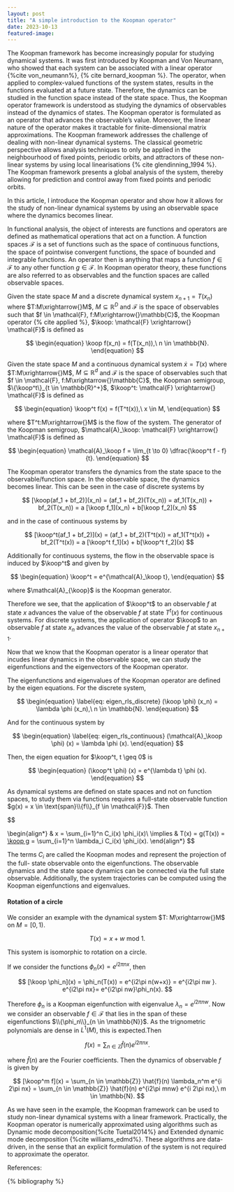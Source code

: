 ```yaml
---
layout: post
title: "A simple introduction to the Koopman operator"
date: 2023-10-13
featured-image:
---
```


The Koopman framework has become increasingly popular for studying dynamical systems. It was first introduced by Koopman and Von Neumann, who showed that each system can be associated with a linear operator {%cite von_neumann%}, {% cite bernard_koopman %}. The operator, when applied to complex-valued functions of the system states, results in the functions evaluated at a future state. Therefore, the dynamics can be studied in the function space instead of the state space. Thus, the Koopman operator framework is understood as studying the dynamics of observables instead of the dynamics of states. The Koopman operator is formulated as an operator that advances the observable’s value. Moreover, the linear nature of the operator makes it tractable for finite-dimensional matrix approximations. The Koopman framework addresses the challenge of dealing with non-linear dynamical systems. The classical geometric perspective allows analysis techniques to only be applied in the neighbourhood of fixed points, periodic orbits, and attractors of these non-linear systems by using local linearisations {% cite glendinning_1994 %}. The Koopman framework presents a global analysis of the system, thereby allowing for prediction and control away from fixed points and periodic orbits.

In this article, I introduce the Koopman operator and show how it allows for the study of non-linear dynamical systems by using an observable space where the dynamics becomes linear.

In functional analysis, the object of interests are functions and operators are defined as mathematical operations that act on a function. A function spaces $\mathcal{F}$ is a set of functions such as the space of continuous functions, the space of pointwise convergent functions, the space of bounded and integrable functions. An operator then is anything that maps a function $f \in \mathcal{F}$ to any other function $g \in \mathcal{F}$. In Koopman operator theory, these functions are also referred to as observables and the function spaces are called observable spaces.

$$
\newcommand{\koop}{\mathcal{K}}
$$

Given the state space $M$ and a discrete dynamical system $x_{n+1} = T(x_n)$ where $T:M\xrightarrow{}M$, $M \subseteq \mathbb{R}^D$ and $\mathcal{F}$ is the space of observables such that $f \in \mathcal{F}, f:M\xrightarrow{}\mathbb{C}$, the Koopman operator {% cite applied %}, $\koop: \mathcal{F} \xrightarrow{} \mathcal{F}$ is defined as

$$
\begin{equation}
\koop f(x_n) = f(T(x_n)),\ n \in \mathbb{N}.
\end{equation}
$$

Given the state space $M$ and a continuous dynamical system $\dot{x} = T(x)$ where $T:M\xrightarrow{}M$, $M \subseteq \mathbb{R}^d$ and $\mathcal{F}$ is the space of observables such that $f \in \mathcal{F}, f:M\xrightarrow{}\mathbb{C}$, the Koopman semigroup, $\{\koop^t\}_{t \in \mathbb{R}^+}$, $\koop^t: \mathcal{F} \xrightarrow{} \mathcal{F}$ is defined as

$$
\begin{equation}
\koop^t f(x) = f(T^t(x)),\ x \in M,
\end{equation}
$$

where $T^t:M\xrightarrow{}M$ is the flow of the system. The generator of the Koopman semigroup, $\mathcal{A}_\koop: \mathcal{F} \xrightarrow{} \mathcal{F}$ is defined as

$$
\begin{equation}
\mathcal{A}_\koop f = \lim_{t \to 0} \dfrac{\koop^t f - f}{t}.
\end{equation}
$$

The Koopman operator transfers the dynamics from the state space to the observable/function space. In the observable space, the dynamics becomes linear. This can be seen in the case of discrete systems by

$$
[\koop(af_1 + bf_2)](x_n) = (af_1 + bf_2)(T(x_n)) = af_1(T(x_n)) + bf_2(T(x_n)) = a [\koop f_1](x_n) + b[\koop f_2](x_n)
$$

and in the case of continuous systems by

$$
[\koop^t(af_1 + bf_2)](x) = (af_1 + bf_2)(T^t(x)) = af_1(T^t(x)) + bf_2(T^t(x)) = a [\koop^t f_1](x) + b[\koop^t f_2](x)
$$

Additionally for continuous systems, the flow in the observable space is induced by $\koop^t$ and given by

$$
\begin{equation}
\koop^t = e^{\mathcal{A}_\koop t},
\end{equation}
$$

where $\mathcal{A}_{\koop}$ is the Koopman generator.

Therefore we see, that the application of $\koop^t$ to an observable $f$ at state $x$ advances the value of the observable $f$ at state $T^t(x)$ for continuous systems. For discrete systems, the application of operator $\koop$ to an observable $f$ at state $x_n$ advances the value of the observable $f$ at state $x_{n+1}$.

Now that we know that the Koopman operator is a linear operator that incudes linear dynamics in the observable space, we can study the eigenfunctions and the eigenvectors of the Koopman operator.

The eigenfunctions and eigenvalues of the Koopman operator are defined by the eigen equations. For the discrete system,

$$
\begin{equation}
    \label{eq: eigen_rls_discrete}
    (\koop \phi) (x_n) = \lambda \phi (x_n),\ n \in \mathbb{N}.
\end{equation}
$$

And for the continuous system by

$$
\begin{equation}
    \label{eq: eigen_rls_continuous}
    (\mathcal{A}_\koop \phi) (x) = \lambda \phi (x).
\end{equation}
$$

Then, the eigen equation for $\koop^t, t \geq 0$ is

$$
\begin{equation}
(\koop^t \phi) (x) = e^{\lambda t} \phi (x).
\end{equation}
$$

As dynamical systems are defined on state spaces and not on function spaces, to study them via functions requires a full-state observable function $g(x) = x \in \text{span}\\{f\\}_{f \in \mathcal{F}}$. Then

$$

\begin{align*}
& x = \sum_{i=1}^n C_i(x) \phi_i(x)\\
\implies & T(x) = g(T(x)) = [\koop g](x) = \sum_{i=1}^n \lambda_i C_i(x) \phi_i(x).
\end{align*}
$$

The terms $C_i$ are called the Koopman modes and represent the projection of the full- state observable onto the eigenfunctions. The observable dynamics and the state space dynamics can be connected via the full state observable. Additionally, the system trajectories can be computed using the Koopman eigenfunctions and eigenvalues.

#### Rotation of a circle

We consider an example with the dynamical system $T: M\xrightarrow{}M$ on $M = [0,1)$.

$$
T(x) = x+w\ \text{mod}\ 1.
$$

This system is isomorphic to rotation on a circle.

If we consider the functions $\phi_n(x) = e^{i 2 \pi n x}$, then

$$
[\koop \phi_n](x) = \phi_n(T(x)) = e^{i2\pi n(w+x)} = e^{i2\pi nw }.  e^{i2\pi nx}=  e^{i2\pi nw}\phi_n(x).
$$

Therefore $\phi_n$ is a Koopman eigenfunction with eigenvalue $\lambda_n = e^{i2\pi nw}$. Now we consider an observable $f \in \mathcal{F}$ that lies in the span of these eigenfunctions $\\{\phi_n\\}_{n \in \mathbb{N}}$. As the trignometric polynomials are dense in $L^1(M)$, this is expected.Then

$$
f(x) = \sum_{n \in \mathbb{Z}} \hat{f}(n) e^{i 2\pi nx}.
$$

where $\hat{f}(n)$ are the Fourier coefficients. Then the dynamics of observable $f$ is given by

$$
[\koop^m f](x) =  \sum_{n \in \mathbb{Z}} \hat{f}(n) \lambda_n^m e^{i 2\pi nx} =
\sum_{n \in \mathbb{Z}} \hat{f}(n) e^{i2\pi mnw} e^{i 2\pi nx},\ m \in \mathbb{N}.
$$

As we have seen in the example, the Koopman framework can be used to study non-linear dynamical systems with a linear framework. Practically, the Koopman operator is numerically approximated using algorithms such as Dynamic mode decomposition{%cite Tuetal2014%} and Extended dynamic mode decomposition {%cite williams_edmd%}. These algorithms are data-driven, in the sense that an explicit formulation of the system is not required to approximate the operator.

References:

{% bibliography %}

